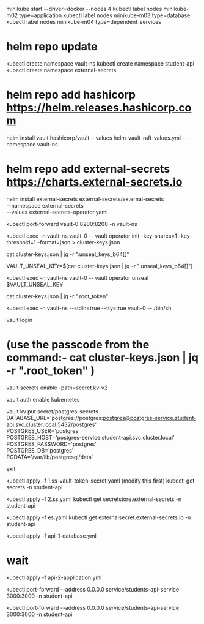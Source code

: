 minikube start --driver=docker --nodes 4
kubectl label nodes minikube-m02 type=application
kubectl label nodes minikube-m03 type=database
kubectl label nodes minikube-m04 type=dependent_services



# helm repo update
kubectl create namespace vault-ns
kubectl create namespace student-api
kubectl create namespace external-secrets

# helm repo add hashicorp https://helm.releases.hashicorp.com
helm install vault hashicorp/vault --values helm-vault-raft-values.yml --namespace vault-ns


# helm repo add external-secrets https://charts.external-secrets.io
helm install external-secrets external-secrets/external-secrets \
  --namespace external-secrets \
  --values external-secrets-operator.yaml
  

kubectl port-forward vault-0 8200:8200 -n vault-ns


kubectl exec  -n vault-ns vault-0 -- vault operator init -key-shares=1 -key-threshold=1 -format=json > cluster-keys.json

cat cluster-keys.json | jq -r ".unseal_keys_b64[]"

VAULT_UNSEAL_KEY=$(cat cluster-keys.json | jq -r ".unseal_keys_b64[]")

kubectl exec  -n vault-ns vault-0 -- vault operator unseal $VAULT_UNSEAL_KEY

cat cluster-keys.json | jq -r ".root_token"

kubectl exec  -n vault-ns --stdin=true --tty=true vault-0 -- /bin/sh

vault login 
# (use the passcode from the command:- cat cluster-keys.json | jq -r ".root_token" )

vault secrets enable -path=secret kv-v2

vault auth enable kubernetes


vault kv put secret/postgres-secrets \
    DATABASE_URL='postgres://postgres:postgres@postgres-service.student-api.svc.cluster.local:5432/postgres' \
    POSTGRES_USER='postgres' \
    POSTGRES_HOST='postgres-service.student-api.svc.cluster.local' \
    POSTGRES_PASSWORD='postgres' \
    POSTGRES_DB='postgres' \
    PGDATA='/var/lib/postgresql/data'

exit


kubectl apply -f 1.ss-vault-token-secret.yaml (modify this first)
kubectl get secrets -n student-api

kubectl apply -f 2.ss.yaml
kubectl get secretstore.external-secrets -n student-api

kubectl apply -f es.yaml
kubectl get externalsecret.external-secrets.io -n student-api

kubectl apply -f api-1-database.yml
# wait
kubectl apply -f api-2-application.yml

kubectl port-forward --address 0.0.0.0 service/students-api-service 3000:3000 -n student-api


kubectl port-forward --address 0.0.0.0 service/students-api-service 3000:3000 -n student-api


<!-- https://chatgpt.com/share/67173d7a-d218-8012-ab08-d81feaa678fc -->